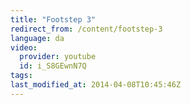 ```yaml
---
title: "Footstep 3"
redirect_from: /content/footstep-3
language: da
video:
  provider: youtube
  id: i_S8GEwnN7Q
tags:
last_modified_at: 2014-04-08T10:45:46Z
---
```



